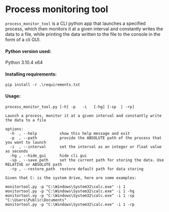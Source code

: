 #  Process monitoring tool

`process_monitor_tool` is a CLI python app that launches a specified process,  which then monitors it at a given interval and constantly writes the data to a file, while printing the data written to the file to the console in the form of a cli GUI.

#### Python version used:
Python 3.10.4 x64


#### Installing requirements:
`pip install -r .\requirements.txt`

#### Usage:
```
process_monitor_tool.py [-h] -p   -i   [-hg] [-sp  | -rp]

Launch a process, monitor it at a given interval and constantly write the data to a file

options:
  -h  , --help          show this help message and exit
  -p  , --path          provide the ABSOLUTE path of the process that you want to launch
  -i  , --interval      set the interval as an integer or float value as seconds
  -hg , --hide_gui      hide cli gui
  -sp , --save_path     set the current path for storing the data. Use RELATIVE or ABSOLUTE path
  -rp , --restore_path  restore default path for data storing

Given that C: is the system drive, here are some examples:

monitortool.py -p "C:\Windows\System32\calc.exe" -i 1
monitortool.py -p "C:\Windows\System32\calc.exe" -i 1 -hg
monitortool.oy -p "C:\Windows\System32\calc.exe" -i 1 -sp "C:\Users\Public\Documents"
monitortool.py -p "C:\Windows\System32\calc.exe" -i 1 -rp
```
